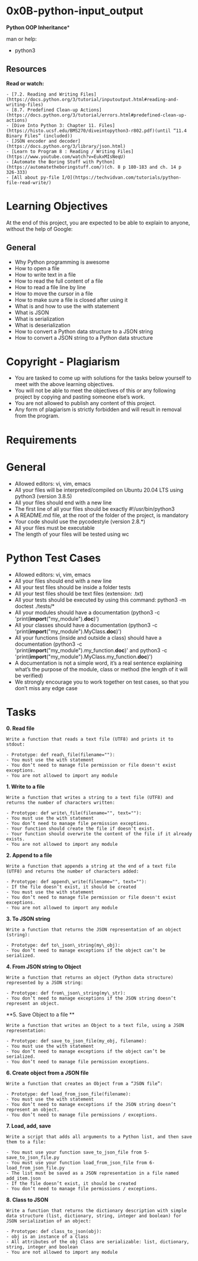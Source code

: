 # 0x0B-python-input\_output

**Python OOP Inheritance***

man or help:

- python3

## Resources

**Read or watch:**

    - [7.2. Reading and Writing Files](https://docs.python.org/3/tutorial/inputoutput.html#reading-and-writing-files)
    - [8.7. Predefined Clean-up Actions](https://docs.python.org/3/tutorial/errors.html#predefined-clean-up-actions)
    - [Dive Into Python 3: Chapter 11. Files](https://histo.ucsf.edu/BMS270/diveintopython3-r802.pdf)(until “11.4 Binary Files” (included))
    - [JSON encoder and decoder](https://docs.python.org/3/library/json.html)
    - [Learn to Program 8 : Reading / Writing Files](https://www.youtube.com/watch?v=EukxMIsNeqU)
    - [Automate the Boring Stuff with Python](https://automatetheboringstuff.com/)(ch. 8 p 180-183 and ch. 14 p 326-333)
    - [All about py-file I/O](https://techvidvan.com/tutorials/python-file-read-write/)

# Learning Objectives

At the end of this project, you are expected to be able to explain to anyone, without the help of Google:

## General

- Why Python programming is awesome
- How to open a file
- How to write text in a file
- How to read the full content of a file 
- How to read a file line by line
- How to move the cursor in a file
- How to make sure a file is closed after using it
- What is and how to use the with statement
- What is JSON
- What is serialization
- What is deserialization
- How to convert a Python data structure to a JSON string 
- How to convert a JSON string to a Python data structure
# Copyright - Plagiarism

- You are tasked to come up with solutions for the tasks below yourself to meet with the above learning objectives.
- You will not be able to meet the objectives of this or any following project by copying and pasting someone else’s work. 
- You are not allowed to publish any content of this project.
- Any form of plagiarism is strictly forbidden and will result in removal from the program.
 
# Requirements

# General

- Allowed editors: vi, vim, emacs
- All your files will be interpreted/compiled on Ubuntu 20.04 LTS using python3 (version 3.8.5)
- All your files should end with a new line
- The first line of all your files should be exactly #!/usr/bin/python3
- A README.md file, at the root of the folder of the project, is mandatory
- Your code should use the pycodestyle (version 2.8.*)
- All your files must be executable
- The length of your files will be tested using wc

# Python Test Cases

- Allowed editors: vi, vim, emacs
- All your files should end with a new line
- All your test files should be inside a folder tests
- All your test files should be text files (extension: .txt)
- All your tests should be executed by using this command: python3 -m doctest ./tests/*
- All your modules should have a documentation (python3 -c 'print(__import__("my\_module").__doc__)')
- All your classes should have a documentation (python3 -c 'print(__import__("my\_module").MyClass.__doc__)')
- All your functions (inside and outside a class) should have a documentation (python3 -c 'print(__import__("my\_module").my\_function.__doc__)' and python3 -c 'print(__import__("my\_module").MyClass.my\_function.__doc__)')
- A documentation is not a simple word, it’s a real sentence explaining what’s the purpose of the module, class or method (the length of it will be verified)
- We strongly encourage you to work together on test cases, so that you don’t miss any edge case

# Tasks

**0. Read file**

	Write a function that reads a text file (UTF8) and prints it to stdout:

	- Prototype: def read\_file(filename=""):
	- You must use the with statement
	- You don’t need to manage file permission or file doesn't exist exceptions.
	- You are not allowed to import any module

**1. Write to a file**

	Write a function that writes a string to a text file (UTF8) and returns the number of characters written:

	- Prototype: def write\_file(filename="", text=""):
	- You must use the with statement
	- You don’t need to manage file permission exceptions.
	- Your function should create the file if doesn’t exist.
	- Your function should overwrite the content of the file if it already exists.
	- You are not allowed to import any module

**2. Append to a file**

	Write a function that appends a string at the end of a text file (UTF8) and returns the number of characters added:

	- Prototype: def append\_write(filename="", text=""):
	- If the file doesn’t exist, it should be created
	- You must use the with statement
	- You don’t need to manage file permission or file doesn't exist exceptions.
	- You are not allowed to import any module

**3. To JSON string**

	Write a function that returns the JSON representation of an object (string):
	
	- Prototype: def to\_json\_string(my\_obj):
	- You don’t need to manage exceptions if the object can’t be serialized.

**4. From JSON string to Object**

	Write a function that returns an object (Python data structure) represented by a JSON string:

	- Prototype: def from\_json\_string(my\_str):
	- You don’t need to manage exceptions if the JSON string doesn’t represent an object.

**5. Save Object to a file **

	Write a function that writes an Object to a text file, using a JSON representation:

	- Prototype: def save_to_json_file(my_obj, filename):
	- You must use the with statement
	- You don’t need to manage exceptions if the object can’t be serialized.
	- You don’t need to manage file permission exceptions.

**6. Create object from a JSON file**

	Write a function that creates an Object from a “JSON file”:

	- Prototype: def load_from_json_file(filename):
	- You must use the with statement
	- You don’t need to manage exceptions if the JSON string doesn’t represent an object.
	- You don’t need to manage file permissions / exceptions.

**7. Load, add, save**

	Write a script that adds all arguments to a Python list, and then save them to a file:
	
	- You must use your function save_to_json_file from 5-save_to_json_file.py
	- You must use your function load_from_json_file from 6-load_from_json_file.py
	- The list must be saved as a JSON representation in a file named add_item.json
	- If the file doesn’t exist, it should be created
	- You don’t need to manage file permissions / exceptions.

**8. Class to JSON**
	
	Write a function that returns the dictionary description with simple data structure (list, dictionary, string, integer and boolean) for JSON serialization of an object:

	- Prototype: def class_to_json(obj):
	- obj is an instance of a Class
	- All attributes of the obj Class are serializable: list, dictionary, string, integer and boolean
	- You are not allowed to import any module
